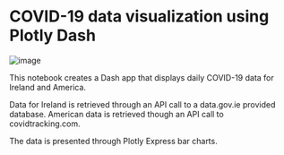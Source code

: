 # COVID-19 data visualization using Plotly Dash

![image](https://user-images.githubusercontent.com/79678028/109427329-27dd8a00-79af-11eb-97b3-944b30a1a9b8.png)

This notebook creates a Dash app that displays daily COVID-19 data for Ireland and America. 

Data for Ireland is retrieved through an API call to a data.gov.ie provided database. American data is retrieved though an API call to covidtracking.com.

The data is presented through Plotly Express bar charts.




